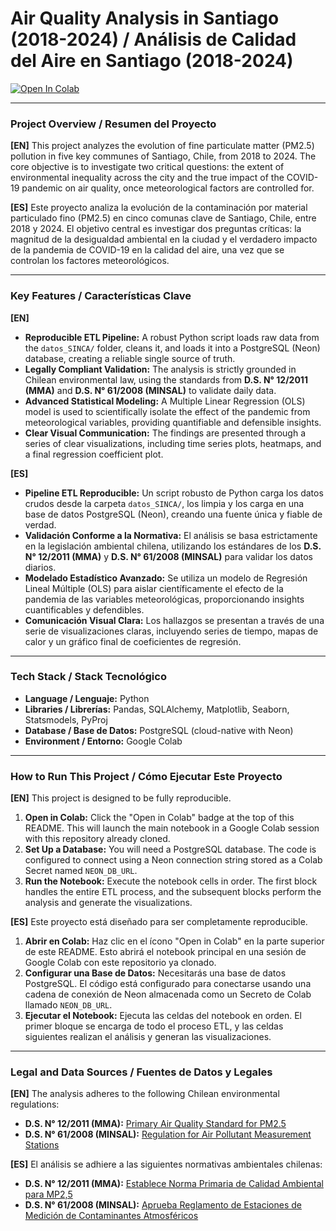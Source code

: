 # Air Quality Analysis in Santiago (2018-2024) / Análisis de Calidad del Aire en Santiago (2018-2024)

[![Open In Colab](https://colab.research.google.com/assets/colab-badge.svg)](https://colab.research.google.com/github/mcmoucheron/GitHub-Portfolio-for-Remote-Data-Roles/blob/main/calaire_rm/notebooks/analisis_calidad_aire_aistudio.ipynb)

---

### Project Overview / Resumen del Proyecto

**[EN]** This project analyzes the evolution of fine particulate matter (PM2.5) pollution in five key communes of Santiago, Chile, from 2018 to 2024. The core objective is to investigate two critical questions: the extent of environmental inequality across the city and the true impact of the COVID-19 pandemic on air quality, once meteorological factors are controlled for.

**[ES]** Este proyecto analiza la evolución de la contaminación por material particulado fino (PM2.5) en cinco comunas clave de Santiago, Chile, entre 2018 y 2024. El objetivo central es investigar dos preguntas críticas: la magnitud de la desigualdad ambiental en la ciudad y el verdadero impacto de la pandemia de COVID-19 en la calidad del aire, una vez que se controlan los factores meteorológicos.

---

### Key Features / Características Clave

**[EN]**
*   **Reproducible ETL Pipeline:** A robust Python script loads raw data from the `datos_SINCA/` folder, cleans it, and loads it into a PostgreSQL (Neon) database, creating a reliable single source of truth.
*   **Legally Compliant Validation:** The analysis is strictly grounded in Chilean environmental law, using the standards from **D.S. N° 12/2011 (MMA)** and **D.S. N° 61/2008 (MINSAL)** to validate daily data.
*   **Advanced Statistical Modeling:** A Multiple Linear Regression (OLS) model is used to scientifically isolate the effect of the pandemic from meteorological variables, providing quantifiable and defensible insights.
*   **Clear Visual Communication:** The findings are presented through a series of clear visualizations, including time series plots, heatmaps, and a final regression coefficient plot.

**[ES]**
*   **Pipeline ETL Reproducible:** Un script robusto de Python carga los datos crudos desde la carpeta `datos_SINCA/`, los limpia y los carga en una base de datos PostgreSQL (Neon), creando una fuente única y fiable de verdad.
*   **Validación Conforme a la Normativa:** El análisis se basa estrictamente en la legislación ambiental chilena, utilizando los estándares de los **D.S. N° 12/2011 (MMA)** y **D.S. N° 61/2008 (MINSAL)** para validar los datos diarios.
*   **Modelado Estadístico Avanzado:** Se utiliza un modelo de Regresión Lineal Múltiple (OLS) para aislar científicamente el efecto de la pandemia de las variables meteorológicas, proporcionando insights cuantificables y defendibles.
*   **Comunicación Visual Clara:** Los hallazgos se presentan a través de una serie de visualizaciones claras, incluyendo series de tiempo, mapas de calor y un gráfico final de coeficientes de regresión.

---

### Tech Stack / Stack Tecnológico
*   **Language / Lenguaje:** Python
*   **Libraries / Librerías:** Pandas, SQLAlchemy, Matplotlib, Seaborn, Statsmodels, PyProj
*   **Database / Base de Datos:** PostgreSQL (cloud-native with Neon)
*   **Environment / Entorno:** Google Colab

---

### How to Run This Project / Cómo Ejecutar Este Proyecto

**[EN]** This project is designed to be fully reproducible.

1.  **Open in Colab:** Click the "Open in Colab" badge at the top of this README. This will launch the main notebook in a Google Colab session with this repository already cloned.
2.  **Set Up a Database:** You will need a PostgreSQL database. The code is configured to connect using a Neon connection string stored as a Colab Secret named `NEON_DB_URL`.
3.  **Run the Notebook:** Execute the notebook cells in order. The first block handles the entire ETL process, and the subsequent blocks perform the analysis and generate the visualizations.

**[ES]** Este proyecto está diseñado para ser completamente reproducible.

1.  **Abrir en Colab:** Haz clic en el ícono "Open in Colab" en la parte superior de este README. Esto abrirá el notebook principal en una sesión de Google Colab con este repositorio ya clonado.
2.  **Configurar una Base de Datos:** Necesitarás una base de datos PostgreSQL. El código está configurado para conectarse usando una cadena de conexión de Neon almacenada como un Secreto de Colab llamado `NEON_DB_URL`.
3.  **Ejecutar el Notebook:** Ejecuta las celdas del notebook en orden. El primer bloque se encarga de todo el proceso ETL, y las celdas siguientes realizan el análisis y generan las visualizaciones.

---

### Legal and Data Sources / Fuentes de Datos y Legales

**[EN]** The analysis adheres to the following Chilean environmental regulations:
*   **D.S. N° 12/2011 (MMA):** [Primary Air Quality Standard for PM2.5](https://www.bcn.cl/leychile/navegar?idNorma=1025202)
*   **D.S. N° 61/2008 (MINSAL):** [Regulation for Air Pollutant Measurement Stations](https://www.bcn.cl/leychile/navegar?idNorma=281728)

**[ES]** El análisis se adhiere a las siguientes normativas ambientales chilenas:
*   **D.S. N° 12/2011 (MMA):** [Establece Norma Primaria de Calidad Ambiental para MP2,5](https://www.bcn.cl/leychile/navegar?idNorma=1025202)
*   **D.S. N° 61/2008 (MINSAL):** [Aprueba Reglamento de Estaciones de Medición de Contaminantes Atmosféricos](https://www.bcn.cl/leychile/navegar?idNorma=281728)
